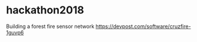 # hackathon2018
Building a forest fire sensor network
https://devpost.com/software/cruzfire-1guvp6  











